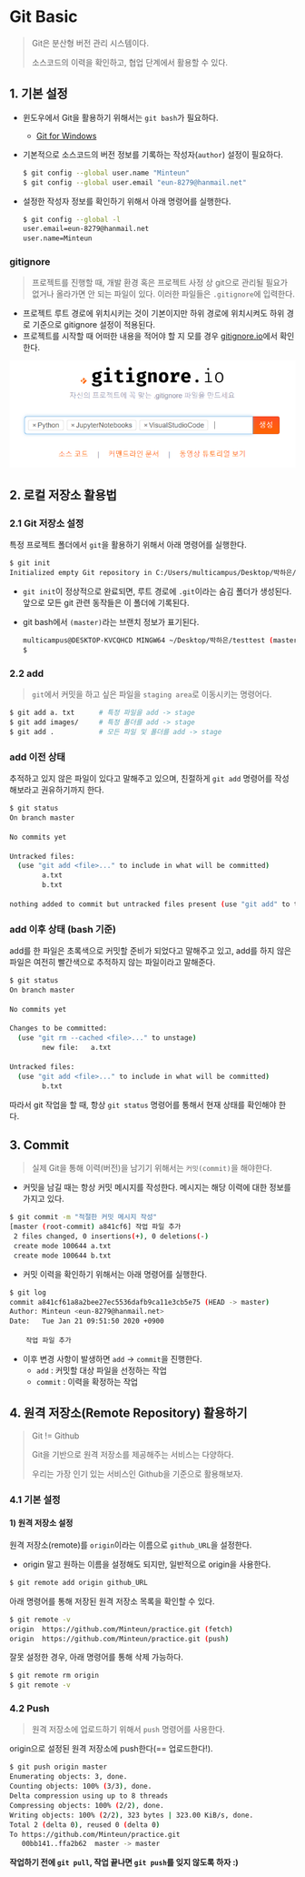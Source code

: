 # Git Basic

> Git은 분산형 버전 관리 시스템이다.
>
> 소스코드의 이력을 확인하고, 협업 단계에서 활용할 수 있다.



## 1. 기본 설정

* 윈도우에서 Git을 활용하기 위해서는 `git bash`가 필요하다.

  * [Git for Windows](https://gitforwindows.org/)

* 기본적으로 소스코드의 버전 정보를 기록하는 작성자(`author`) 설정이 필요하다.

  ```bash
  $ git config --global user.name "Minteun"
  $ git config --global user.email "eun-8279@hanmail.net"
  ```

* 설정한 작성자 정보를 확인하기 위해서 아래 명령어를 실행한다.

  ```bash
  $ git config --global -l
  user.email=eun-8279@hanmail.net
  user.name=Minteun
  ```

### gitignore

> 프로젝트를 진행할 때, 개발 환경 혹은 프로젝트 사정 상 git으로 관리될 필요가 없거나 올라가면 안 되는 파일이 있다. 이러한 파일들은 `.gitignore`에 입력한다.

* 프로젝트 루트 경로에 위치시키는 것이 기본이지만 하위 경로에 위치시켜도 하위 경로 기준으로 gitignore 설정이 적용된다.
* 프로젝트를 시작할 때 어떠한 내용을 적어야 할 지 모를 경우 [gitignore.io](http://gitignore.io/)에서 확인한다.

![image-20200121093916059](images/image-20200121093916059.png)

## 2. 로컬 저장소 활용법

### 2.1 Git 저장소 설정

특정 프로젝트 폴더에서 `git`을 활용하기 위해서 아래 명령어를 실행한다.

```bash
$ git init
Initialized empty Git repository in C:/Users/multicampus/Desktop/박하은/testtest/.git/
```

* `git init`이 정상적으로 완료되면, 루트 경로에 `.git`이라는 숨김 폴더가 생성된다. 앞으로 모든 git 관련 동작들은 이 폴더에 기록된다.

* git bash에서 `(master)`라는 브랜치 정보가 표기된다.

  ```bash
  multicampus@DESKTOP-KVCQHCD MINGW64 ~/Desktop/박하은/testtest (master)
  $
  ```

### 2.2 add

> `git`에서 커밋을 하고 싶은 파일을 `staging area`로 이동시키는 명령어다.

```bash
$ git add a. txt      # 특정 파일을 add -> stage
$ git add images/     # 특정 폴더를 add -> stage
$ git add .           # 모든 파일 및 폴더를 add -> stage
```

### add 이전 상태

추적하고 있지 않은 파일이 있다고 말해주고 있으며, 친절하게 `git add` 명령어를 작성해보라고 권유하기까지 한다.

```bash
$ git status
On branch master

No commits yet

Untracked files:
  (use "git add <file>..." to include in what will be committed)
        a.txt
        b.txt

nothing added to commit but untracked files present (use "git add" to track)
```

### add 이후 상태 (bash 기준)

add를 한 파일은 초록색으로 커밋할 준비가 되었다고 말해주고 있고, add를 하지 않은 파일은 여전히 빨간색으로 추적하지 않는 파일이라고 말해준다.

```bash
$ git status
On branch master

No commits yet

Changes to be committed:
  (use "git rm --cached <file>..." to unstage)
        new file:   a.txt

Untracked files:
  (use "git add <file>..." to include in what will be committed)
        b.txt
```

따라서 git 작업을 할 때, 항상 `git status` 명령어를 통해서 현재 상태를 확인해야 한다.



## 3. Commit

> 실제 Git을 통해 이력(버전)을 남기기 위해서는 `커밋(commit)`을 해야한다.

* 커밋을 남길 때는 항상 커밋 메시지를 작성한다. 메시지는 해당 이력에 대한 정보를 가지고 있다.

```bash
$ git commit -m "적절한 커밋 메시지 작성"
[master (root-commit) a841cf6] 작업 파일 추가
 2 files changed, 0 insertions(+), 0 deletions(-)
 create mode 100644 a.txt
 create mode 100644 b.txt
```

* 커밋 이력을 확인하기 위해서는 아래 명령어를 실행한다.

```bash
$ git log
commit a841cf61a8a2bee27ec5536dafb9ca11e3cb5e75 (HEAD -> master)
Author: Minteun <eun-8279@hanmail.net>
Date:   Tue Jan 21 09:51:50 2020 +0900

    작업 파일 추가
```

* 이후 변경 사항이 발생하면 `add` -> `commit`을 진행한다.
  * `add` : 커밋할 대상 파일을 선정하는 작업
  * `commit` : 이력을 확정하는 작업



## 4. 원격 저장소(Remote Repository) 활용하기

> Git != Github
>
> Git을 기반으로 원격 저장소를 제공해주는 서비스는 다양하다.
>
> 우리는 가장 인기 있는 서비스인 Github을 기준으로 활용해보자.



### 4.1 기본 설정

#### 1) 원격 저장소 설정

원격 저장소(remote)를 `origin`이라는 이름으로 `github_URL`을 설정한다.

* origin 말고 원하는 이름을 설정해도 되지만, 일반적으로 origin을 사용한다.

```bash
$ git remote add origin github_URL
```

아래 명령어를 통해  저장된 원격 저장소 목록을 확인할 수 있다.

```bash
$ git remote -v
origin  https://github.com/Minteun/practice.git (fetch)
origin  https://github.com/Minteun/practice.git (push)
```

잘못 설정한 경우, 아래 명령어를 통해 삭제 가능하다.

```bash
$ git remote rm origin
$ git remote -v
```



### 4.2 Push

> 원격 저장소에 업로드하기 위해서 `push` 명령어를 사용한다.

origin으로 설정된 원격 저장소에 push한다(== 업로드한다!).

```bash
$ git push origin master
Enumerating objects: 3, done.
Counting objects: 100% (3/3), done.
Delta compression using up to 8 threads
Compressing objects: 100% (2/2), done.
Writing objects: 100% (2/2), 323 bytes | 323.00 KiB/s, done.
Total 2 (delta 0), reused 0 (delta 0)
To https://github.com/Minteun/practice.git
   00bb141..ffa2b62  master -> master
```

**작업하기 전에 `git pull`, 작업 끝나면 `git push`를 잊지 않도록 하자 :)**



